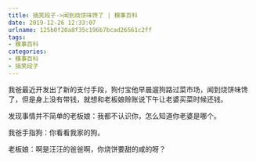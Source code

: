 ```yaml
---
title: 搞笑段子->闻到烧饼味馋了 | 糗事百科
date: 2019-12-26 12:33:07
urlname: 125b0f20a8f35c196b7bcad26561c2ff
tags: 
- 糗事百科
categories:
- 糗事百科
- 搞笑段子
---
```

我爸最近开发出了新的支付手段，狗付宝他早晨遛狗路过菜市场，闻到烧饼味馋了，但是身上没有带钱，就想和老板娘赊账说下午让老婆买菜时候还钱。

发现事情并不简单的老板娘：我都不认识你，怎么知道你老婆是哪个。

我爸手指狗：你看看我家的狗。

老板娘：啊是汪汪的爸爸啊，你烧饼要甜的咸的呀？


